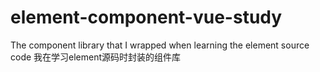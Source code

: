 # element-component-vue-study
The component library that I wrapped when learning the element source code 我在学习element源码时封装的组件库
